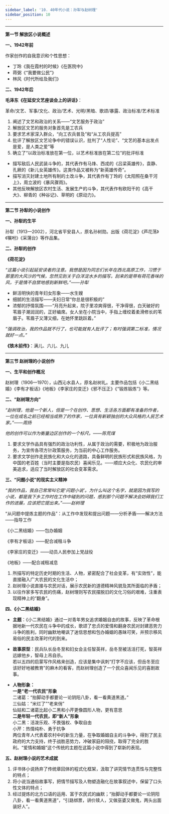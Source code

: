 ```yaml
---
sidebar_label: '10. 40年代小说：孙犁与赵树理'
sidebar_position: 10
---
```


***

**第一节 解放区小说概述**

**一、1942年前**

作家创作的自我意识和个性思想：
- 丁玲《我在霞村的时候》《在医院中》
- 蒋弼《“我要做公民”》
- 林风《时代所给及我们》

**二、1942年后**

**毛泽东《在延安文艺座谈会上的讲话》**：

革命/文艺、军事/文化、政治/艺术、光明/黑暗、歌颂/暴露、政治标准/艺术标准

1. 阐述了文艺和政治的关系——“文艺服务于政治”
2. 解放区文艺的服务对象首先是工农兵
3. 要求艺术家深入群众，“向工农兵普及”和“从工农兵提高”
4. 批评了解放区文艺论争中的错误认识，批判了“人性论”、“文艺的基本出发点是爱，是人类之爱”等
5. 确立了“以政治标准放在第一位，以艺术标准放在第二位”的批评标准

- 描写敌后人民武装斗争的，其代表作有马烽、西戎的《吕梁英雄传》，袁静、孔厥的《新儿女英雄传》。这类作品又被称为“新英雄传奇”。
- 描写消灭封建土地所有制的土改斗争，其代表作有丁玲的《太阳照在桑干河上》，周立波的《暴风骤雨》。
- 其他反映解放区农村生活、发展生产的斗争，其代表作有欧阳干的《高干大》、柳青的《种谷记》、草明的《原动力》。

***

**第二节 孙犁的小说创作**

**一、孙犁的生平**

孙犁（1913—2002），河北省平安县人，原名孙树勋。出版《荷花淀》《芦花荡》《嘱咐》《采蒲台》等作品集。

**二、孙犁的创作**

**《荷花淀》**

*“这篇小说引起延安读者的注意。我想是因为同志们长年在西北高原工作，习惯于那里的大风沙的气候，忽然见到关于白洋淀水乡的描写，刮来的是带有荷花香味的风，于是情不自禁地感到新鲜吧。”——孙犁*

- 鲜活明快的青年妇女形象——水生嫂
- 细腻的生活描写——夫妇日常“你总是很积极的”
- 浓郁的抒情氛围——“月亮升起来，院子里凉爽得很，干净得很，白天破好的苇眉子潮润润的，正好编席。女人坐在小院当中，手指上缠绞着柔滑修长的苇眉子。苇眉子又薄又细，在她怀里跳跃着。”

*“强调政治，我的作品就不行了，也可能就有人批评了；有时强调第二标准，情况就好一点。”*

**《铁木前传》**：满儿、六儿、九儿

***

**第三节 赵树理的小说创作**

**一、生平和创作概况**

赵树理（1906—1970），山西沁水县人，原名赵树礼。主要作品包括《小二黑结婚》《李有才板话》《地板》《李家庄的变迁》《邪不压正》《“锻炼锻炼”》等。

**二、“赵树理方向”**

*“赵树理，他是一个新人，但是一个在创作、思想、生活各方面都有准备的作者，一位在成名之前已经相当成熟了的作家，一位具有新颖独创的大众风格的人民艺术家。”——周扬*

*他的创作可以作为衡量边区创作的一个标尺。——陈荒煤*

1. 要求文学作品具有强烈的政治功利性，从属于政治的需要，积极地为政治服务，为宣传各项方针政策服务，为当前的中心工作服务。
2. 要求文学创作走民族化和大众化的道路，具备鲜明的民族形式和民族风格，为中国的老百姓（当时主要是指农民）喜闻乐见。——顺应大众化、农民化的审美追求，适应了当时解放区的社会变革需求。

**三、“问题小说”的现实主义精神**

*“我的作品，我自己常常叫它是‘问题小说’。为什么叫这个名字，就是因为我写的小说，都是我下乡工作时在工作中碰到的问题，感到那个问题不解决会妨碍我们工作的进展，应该把它提出来。”——赵树理*

“从问题中提炼主题的作品”：从工作中发现和提出问题——分析矛盾——解决方法——指导工作

《小二黑结婚》——包办婚姻

《李有才板话》——配合减租斗争

《李家庄的变迁》——动员人民参加上党战役

《地板》——配合减租减息

1. 所描写的特定历史时期的生活、人物，紧密配合了社会变革，有“实效性”，能直接融入广大农民的文化生活中；
2. 赵树理小说直接与农民对话，展示农民新的道德精神风貌及其所面临的矛盾；
3. 以往作家多写农民的伤痛，赵树理则写农民摆脱旧的文化习俗的艰难，注重表现精神上的“翻身”。

**四、《小二黑结婚》**

- **主题**：《小二黑结婚》通过一对青年男女追求婚姻自由的故事，反映了革命根据地新一代农民在斗争中的成长，歌颂了忠贞的爱情和翻身农民对封建恶势力斗争的胜利，同时幽默地嘲讽了迷信思想和包办婚姻的愚昧可笑，并预示移风易俗的民主改革时代的到来。
- **故事原型**：民兵队长岳冬至和妇女会主任智英祥，岳冬至被活活打死，智英祥远嫁他乡，智母上吊自杀。  
若以五四的启蒙写作风格来创造，应该是集中讽刺“打字不应该，但岳冬至应该好好地被教育”的麻木的看客，而赵树理创造了一个民众喜闻乐见的喜剧故事。

- **人物形象：**  
**一是“老一代农民”形象**  
二诸葛：“抬脚动手都要论一论阴阳八卦，看一看黄道黑道。”  
三仙姑：“米烂了”“老来俏”  
仙姑和二诸葛比起小二黑和小芹更像圆形人物，更有意思  
**二是年轻一代农民，即“新人”形象**  
小二黑：活泼乐观、不畏强权、争取自由  
小芹：热情纯朴、勇于抗争  
两位青年人代表着农村中的新生力量，在争取婚姻自主的斗争中，得到了民主政府的大力支持，终于战胜恶势力，冲破家庭的阻挠，取得了完全的胜利。“爱情和婚姻”这个传统的主题在这篇小说中得到了崭新的表现。

**五、赵树理小说的艺术成就**
1. 评书体小说扬弃了传统章回体的程式化框架，汲取了讲究情节连贯性与完整性的特点；
2. 将小说当通俗故事写，把情节描写及人物塑造融化在故事叙述中，保留了口头性文体的特点；
3. 经过提炼的北方口语的运用、富于农民式的幽默；“抬脚动手都要论一论阴阳八卦，看一看黄道黑道”，“引路绑票，讲价赎人，又做巫婆又做鬼，两头出面装好人”。

 